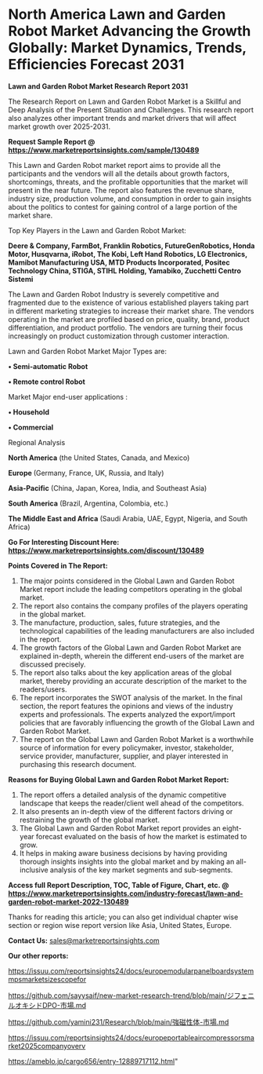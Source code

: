 # North America Lawn and Garden Robot Market Advancing the Growth Globally: Market Dynamics, Trends, Efficiencies Forecast 2031

<strong>Lawn and Garden Robot Market Research Report 2031</strong>

The Research Report on Lawn and Garden Robot Market is a Skillful and Deep Analysis of the Present Situation and Challenges. This research report also analyzes other important trends and market drivers that will affect market growth over 2025-2031.

<strong>Request Sample Report @ <a href=https://www.marketreportsinsights.com/sample/130489>https://www.marketreportsinsights.com/sample/130489</a></strong>

This Lawn and Garden Robot market report aims to provide all the participants and the vendors will all the details about growth factors, shortcomings, threats, and the profitable opportunities that the market will present in the near future. The report also features the revenue share, industry size, production volume, and consumption in order to gain insights about the politics to contest for gaining control of a large portion of the market share.

Top Key Players in the Lawn and Garden Robot Market:

<strong>Deere & Company, FarmBot, Franklin Robotics, FutureGenRobotics, Honda Motor, Husqvarna, iRobot, The Kobi, Left Hand Robotics, LG Electronics, Mamibot Manufacturing USA, MTD Products Incorporated, Positec Technology China, STIGA, STIHL Holding, Yamabiko, Zucchetti Centro Sistemi</strong>

The Lawn and Garden Robot Industry is severely competitive and fragmented due to the existence of various established players taking part in different marketing strategies to increase their market share. The vendors operating in the market are profiled based on price, quality, brand, product differentiation, and product portfolio. The vendors are turning their focus increasingly on product customization through customer interaction.

Lawn and Garden Robot Market Major Types are:

<strong>• Semi-automatic Robot

• Remote control Robot</strong>

Market Major end-user applications :

<strong>• Household

• Commercial</strong>

Regional Analysis

</u><strong><b>North America</b></strong> (the United States, Canada, and Mexico)

<strong><b>Europe </b></strong>(Germany, France, UK, Russia, and Italy)

<strong><b>Asia-Pacific</b></strong> (China, Japan, Korea, India, and Southeast Asia)

<strong><b>South America</b></strong> (Brazil, Argentina, Colombia, etc.)

<strong><b>The Middle East and Africa</b></strong> (Saudi Arabia, UAE, Egypt, Nigeria, and South Africa)

<strong>Go For Interesting Discount Here: <a href=https://www.marketreportsinsights.com/discount/130489>https://www.marketreportsinsights.com/discount/130489</a></strong>

<strong>Points Covered in The Report:</strong>
<ol>
  <li>The major points considered in the Global Lawn and Garden Robot Market report include the leading competitors operating in the global market.</li>
  <li>The report also contains the company profiles of the players operating in the global market.</li>
  <li>The manufacture, production, sales, future strategies, and the technological capabilities of the leading manufacturers are also included in the report.</li>
  <li>The growth factors of the Global Lawn and Garden Robot Market are explained in-depth, wherein the different end-users of the market are discussed precisely.</li>
  <li>The report also talks about the key application areas of the global market, thereby providing an accurate description of the market to the readers/users.</li>
  <li>The report incorporates the SWOT analysis of the market. In the final section, the report features the opinions and views of the industry experts and professionals. The experts analyzed the export/import policies that are favorably influencing the growth of the Global Lawn and Garden Robot Market.</li>
  <li>The report on the Global Lawn and Garden Robot Market is a worthwhile source of information for every policymaker, investor, stakeholder, service provider, manufacturer, supplier, and player interested in purchasing this research document.</li>
</ol>
<strong>Reasons for Buying Global Lawn and Garden Robot Market Report:</strong>

<ol>
  <li>The report offers a detailed analysis of the dynamic competitive landscape that keeps the reader/client well ahead of the competitors.</li>
  <li>It also presents an in-depth view of the different factors driving or restraining the growth of the global market.</li>
  <li>The Global Lawn and Garden Robot Market report provides an eight-year forecast evaluated on the basis of how the market is estimated to grow.</li>
  <li>It helps in making aware business decisions by having providing thorough insights insights into the global market and by making an all-inclusive analysis of the key market segments and sub-segments.</li>
</ol>
<strong>Access full Report Description, TOC, Table of Figure, Chart, etc. @ <a href=https://www.marketreportsinsights.com/industry-forecast/lawn-and-garden-robot-market-2022-130489>https://www.marketreportsinsights.com/industry-forecast/lawn-and-garden-robot-market-2022-130489</a></strong>


Thanks for reading this article; you can also get individual chapter wise section or region wise report version like Asia, United States, Europe.

<strong>Contact Us:</strong>
sales@marketreportsinsights.com

<strong>Our other reports:</strong>

<a href=https://issuu.com/reportsinsights24/docs/europemodularpanelboardsystemmpsmarketsizescopefor>https://issuu.com/reportsinsights24/docs/europemodularpanelboardsystemmpsmarketsizescopefor</a>

<a href=https://github.com/sayysaif/new-market-research-trend/blob/main/ジフェニルオキシドDPO-市場.md>https://github.com/sayysaif/new-market-research-trend/blob/main/ジフェニルオキシドDPO-市場.md</a>

<a href=https://github.com/yamini231/Research/blob/main/強磁性体-市場.md>https://github.com/yamini231/Research/blob/main/強磁性体-市場.md</a>

<a href=https://issuu.com/reportsinsights24/docs/europeportableaircompressorsmarket2025companyoverv>https://issuu.com/reportsinsights24/docs/europeportableaircompressorsmarket2025companyoverv</a>

<a href=https://ameblo.jp/cargo656/entry-12889717112.html>https://ameblo.jp/cargo656/entry-12889717112.html</a>"

